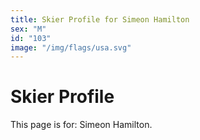 ```yaml
---
title: Skier Profile for Simeon Hamilton
sex: "M"
id: "103"
image: "/img/flags/usa.svg" 
---
```


# Skier Profile

This page is for: Simeon Hamilton.
    
